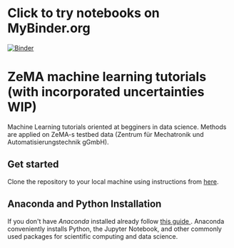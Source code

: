 # Click to try notebooks on MyBinder.org
[![Binder](https://mybinder.org/badge_logo.svg)](https://mybinder.org/v2/gh/harislulic/ZeMA-machine-learning-tutorials/master)
# ZeMA machine learning tutorials (with incorporated uncertainties WIP)
Machine Learning tutorials oriented at begginers in data science. Methods are applied on ZeMA-s testbed data (Zentrum für Mechatronik und Automatisierungstechnik gGmbH). 

Get started
---
Clone the repository to your local machine using instructions from [here](https://help.github.com/en/articles/cloning-a-repository).

Anaconda and Python Installation
---
If you don't have *Anaconda* installed already follow [this guide
](https://jupyter.readthedocs.io/en/latest/install.html#installing-jupyter-using-anaconda-and-conda). Anaconda conveniently installs Python, the Jupyter Notebook, and other commonly used packages for scientific computing and data science.
